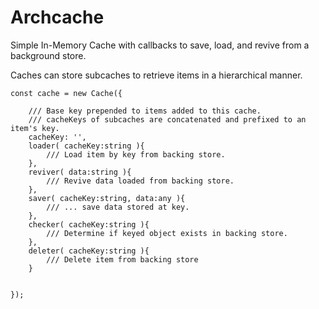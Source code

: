 # Archcache


Simple In-Memory Cache with callbacks to save, load, and revive from a background store.

Caches can store subcaches to retrieve items in a hierarchical manner.


```
const cache = new Cache({

    /// Base key prepended to items added to this cache.
    /// cacheKeys of subcaches are concatenated and prefixed to an item's key.
    cacheKey: '',
    loader( cacheKey:string ){
        /// Load item by key from backing store.
    },
    reviver( data:string ){
        /// Revive data loaded from backing store.
    },
    saver( cacheKey:string, data:any ){
        /// ... save data stored at key.
    },
    checker( cacheKey:string ){
        /// Determine if keyed object exists in backing store.
    },
    deleter( cacheKey:string ){
        /// Delete item from backing store
    }


});

```